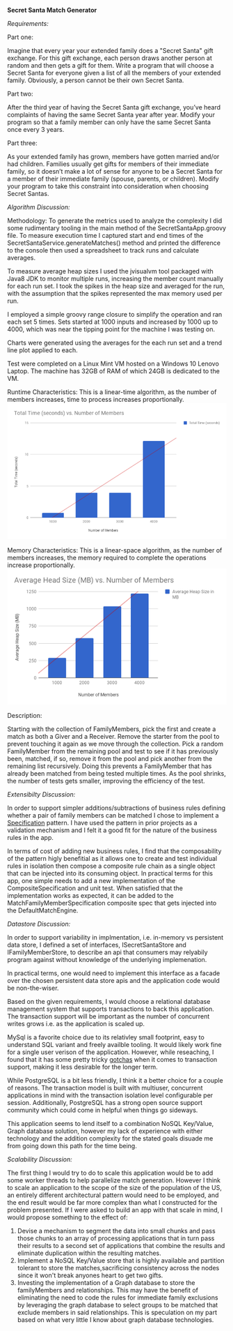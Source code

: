 **Secret Santa Match Generator**

_Requirements:_

Part one:

Imagine that every year your extended family does a "Secret Santa" gift exchange. For this gift
exchange, each person draws another person at random and then gets a gift for them. Write a
program that will choose a Secret Santa for everyone given a list of all the members of your
extended family. Obviously, a person cannot be their own Secret Santa.

Part two:

After the third year of having the Secret Santa gift exchange, you’ve heard complaints of having
the same Secret Santa year after year. Modify your program so that a family member can only
have the same Secret Santa once every 3 years.

Part three:

As your extended family has grown, members have gotten married and/or had children.
Families usually get gifts for members of their immediate family, so it doesn’t make a lot of
sense for anyone to be a Secret Santa for a member of their immediate family (spouse, parents,
or children). Modify your program to take this constraint into consideration when choosing
Secret Santas.

_Algorithm Discussion:_

Methodology:
To generate the metrics used to analyze the complexity I did some rudimentary tooling in the main method of the SecretSantaApp.groovy file. 
To measure execution time I captured start and end times of the SecretSantaService.generateMatches() method and printed the difference to the console 
then used a spreadsheet to track runs and calculate averages. 

To measure average heap sizes I used the jvisualvm tool packaged with Java8 JDK to monitor multiple runs, increasing the member count manually for each run set.  I took the spikes in the heap size and averaged for the run, with the assumption that the spikes
represented the max memory used per run.

I employed a simple groovy range closure to simplify the operation and ran each set 5 times. Sets started at 1000 inputs and increased by 1000 up to 4000, which was near the tipping point 
for the machine I was testing on.

Charts were generated using the averages for the each run set and a trend line plot applied to each.

Test were completed on a Linux Mint VM hosted on a Windows 10 Lenovo Laptop. The machine has 32GB of RAM of which 24GB is dedicated to the VM. 


Runtime Characteristics: 
This is a linear-time algorithm, as the number of members increases, time to process increases proportionally. 
![Time vs Members Chart](chart.png)

Memory Characteristics: 
This is a linear-space algorithm, as the number of members increases, the memory required to complete the operations increase proportionally.
![Average Heap Size(MB) vs Total Number of Members](chart-2.png)

Description:

Starting with the collection of FamilyMembers, pick the first and create a match as both a Giver and a Receiver.
Remove the starter from the pool to prevent touching it again as we move through the collection. 
Pick a random FamilyMember from the remaining pool and test to see if it has previously been, matched, 
if so, remove it from the pool and pick another from the remaining list recursively. Doing this prevents a FamilyMember that 
has already been matched from being tested multiple times. As the pool shrinks, the number of tests gets smaller, 
improving the efficiency of the test.

_Extensibilty Discussion:_

In order to support simpler additions/subtractions of business rules defining whether a pair of family members can be matched I chose to implement a [Specification](https://en.wikipedia.org/wiki/Specification_pattern) pattern. I have used the pattern in prior projects as a validation mechanism and I felt it a good fit for the nature of the business rules in the app.

In terms of cost of adding new business rules, I find that the composability of the pattern higly benefitial as it allows one to create and test individual rules in isolation then compose a composite rule chain as a single object that can be injected into its consuming object. In practical terms for this app, one simple needs to add a new implementation of the CompositeSpecification<FamilyMember> and unit test. When satisfied that the implementation works as expected, it can be added to the MatchFamilyMemberSpecification composite spec that gets injected into the DefaultMatchEngine. 

_Datastore Discussion:_

In order to support variability in implmentation, i.e. in-memory vs persistent data store, I defined a set of interfaces, ISecretSantaStore and IFamilyMemberStore, to describe an api that consumers may relyabily program against without knowledge of the underlying implemenation. 

In practical terms, one would need to implement this interface as a facade over the chosen persistent data store apis and the application code would be non-the-wiser.

Based on the given requirements, I would choose a relational database management system that supports transactions to back this application. The transaction support will be important as the number of concurrent writes grows i.e. as the application is scaled up. 

MySql is a favorite choice due to its relativley small footprint, easy to understand SQL variant and freely availble tooling. It would likely work fine for a single user verison of the application. However, while reseaching, I found that it has some pretty tricky [gotchas](https://hashrocket.com/blog/posts/mysql-has-transactions-sorta) when it comes to transaction support, making it less desirable for the longer term.

While PostgreSQL is a bit less friendly, I think it a better choice for a couple of reasons. The transaction model is built with multiuser, concurrent applications in mind with the transaction isolation level configurable per session. Additionally, PostgreSQL has a strong open source support community which could come in helpful when things go sideways.

This application seems to lend itself to a combination NoSQL Key/Value, Graph database solution, however my lack of experience with either technology and the addition complexity for the stated goals disuade me from going down this path for the time being.

_Scalability Discussion:_

The first thing I would try to do to scale this application would be to add some worker threads to help parallelize match generation. However I think to scale an application to the scope of the size of the population of the US, an entirely different architectural pattern would need to be employed, and the end result would be far more complex than what I constructed for the problem presented. If I were asked to build an app with that scale in mind, I would propose something to the effect of:

1. Devise a mechanism to segment the data into small chunks and pass those chunks to an array of processing applications that in turn pass their results to a second set of applications that combine the results and eliminate duplication within the resulting matches. 
2. Implement a NoSQL Key/Value store that is highly available and partition tolerant to store the matches,sacrificing consistency across the nodes since it won't break anyones heart to get two gifts.
3. Investing the implementation of a Graph database to store the familyMembers and relationships. This may have the benefit of eliminating the need to code the rules for immediate family exclusions by leveraging the graph database to select groups to be matched that exclude members in said relationships. This is speculation on my part based on what very little I know about graph database technologies.
